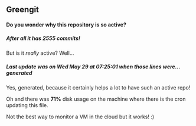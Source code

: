 ## Greengit

#### Do you wonder why this repository is so active?

##### After all it has 2555 commits!

But is it *really* active? Well...

##### Last update was on Wed May 29 at 07:25:01 when those lines were... generated

Yes, generated, because it certainly helps a lot to have such an active repo!

Oh and there was **71%** disk usage on the machine
where there is the cron updating this file.

Not the best way to monitor a VM in the cloud but it works! :)
